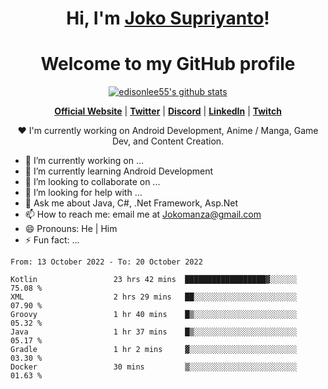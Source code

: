 <h1 align="center">Hi, I'm <a href="https://www.google.com">Joko Supriyanto</a>!</h1>
<h1 align="center">Welcome to my GitHub profile</h1>

<p align="center">
  <a href="https://github.com/jokomanza"><img src="https://github-readme-stats.vercel.app/api?username=jokomanza&hide_border=true&show_icons=true" alt="edisonlee55's github stats"></a>
</p>

<p align="center">
  <strong><a href="https://www.google.com">Official Website</a></strong> |
  <strong><a href="https://twitter.com/jokomanza">Twitter</a></strong> |
  <strong><a href="https://discord.gg/nYXzaUS">Discord</a></strong> |
  <strong><a href="https://www.linkedin.com/in/jokomanza">LinkedIn</a></strong> |
  <strong><a href="https://www.twitch.tv/jokomanza">Twitch</a></strong>
</p>

<p align="center">❤ I'm currently working on Android Development, Anime / Manga, Game Dev, and Content Creation.</p>

- 🔭 I’m currently working on ...
- 🌱 I’m currently learning Android Development
- 👯 I’m looking to collaborate on ...
- 🤔 I’m looking for help with ...
- 💬 Ask me about Java, C#, .Net Framework, Asp.Net
- 📫 How to reach me: email me at Jokomanza@gmail.com
- 😄 Pronouns: He | Him
- ⚡ Fun fact: ...

<!--START_SECTION:waka-->

```text
From: 13 October 2022 - To: 20 October 2022

Kotlin                 23 hrs 42 mins  ██████████████████▓░░░░░░   75.08 %
XML                    2 hrs 29 mins   ██░░░░░░░░░░░░░░░░░░░░░░░   07.90 %
Groovy                 1 hr 40 mins    █▒░░░░░░░░░░░░░░░░░░░░░░░   05.32 %
Java                   1 hr 37 mins    █▒░░░░░░░░░░░░░░░░░░░░░░░   05.17 %
Gradle                 1 hr 2 mins     ▓░░░░░░░░░░░░░░░░░░░░░░░░   03.30 %
Docker                 30 mins         ▒░░░░░░░░░░░░░░░░░░░░░░░░   01.63 %
```

<!--END_SECTION:waka-->
